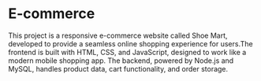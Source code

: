 # E-commerce
 This project is a responsive e-commerce website called Shoe Mart, developed to provide a seamless online shopping experience for users.The frontend is built with HTML, CSS, and JavaScript, designed to work like a modern mobile shopping app. The backend, powered by Node.js and MySQL, handles product data, cart functionality, and order storage. 
